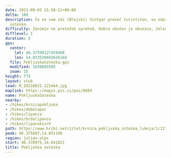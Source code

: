 ```yaml
---
date: 2021-09-03 15:58:11+00:00
delta: 180
description: Če se vam zdi (Blejski) Vintgar preveč turističen, se odpravite v Pokljuško
  sotesko.
difficulty: Zanimiv ne pretežek sprehod. Dobra obutev je obvezna, čelada priporočljiva.
difflevel: 1
duration: 2
gpx:
  center:
    lat: 46.37590127459408
    lon: 14.033530042626168
  file: PokljuskaSoteska.gpx
  modified: 1630685585
  zoom: 15
height: 773
layout: stub
lead: M_20210831_121444.jpg
maplink: https://mapzs.pzs.si/poi/6084
name: PokljuskaSoteska
nearby:
- /hikes/krnicapokljuka
- /hikes/debelapec
- /hikes/lipanca
- /hikes/brdalipanca
- /hikes/lipanskivrh
path: https://www.hribi.net/izlet/krnica_pokljuska_soteska_luknja/1/1270/2133
peak: 46.375687,14.031108
region: julian-alps
start: 46.378975,14.041821
title: Pokljuška soteska
---
```

